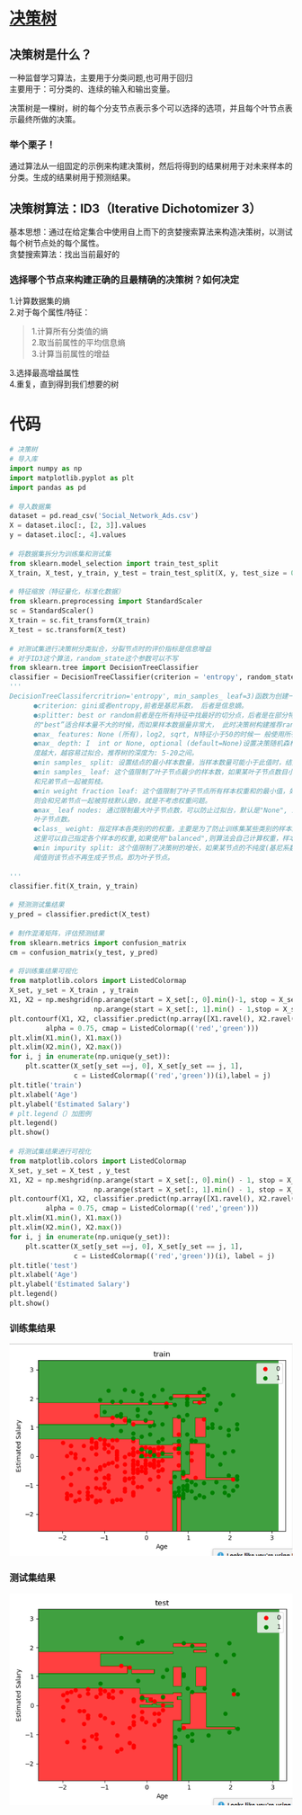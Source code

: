 # [决策树](https://www.cnblogs.com/liuqing910/p/9121736.html)
## 决策树是什么？  
一种监督学习算法，主要用于分类问题,也可用于回归  
主要用于：可分类的、连续的输入和输出变量。  

决策树是一棵树，树的每个分支节点表示多个可以选择的选项，并且每个叶节点表示最终所做的决策。  

### 举个栗子！  
通过算法从一组固定的示例来构建决策树，然后将得到的结果树用于对未来样本的分类。生成的结果树用于预测结果。
## 决策树算法：ID3（Iterative Dichotomizer 3）
基本思想：通过在给定集合中使用自上而下的贪婪搜索算法来构造决策树，以测试每个树节点处的每个属性。  
贪婪搜索算法：找出当前最好的  
### 选择哪个节点来构建正确的且最精确的决策树？如何决定
1.计算数据集的熵   
2.对于每个属性/特征：    
> 1.计算所有分类值的熵    
> 2.取当前属性的平均信息熵  
> 3.计算当前属性的增益  

3.选择最高增益属性  
4.重复，直到得到我们想要的树  
# 代码

```python
# 决策树
# 导入库
import numpy as np
import matplotlib.pyplot as plt
import pandas as pd

# 导入数据集
dataset = pd.read_csv('Social_Network_Ads.csv')
X = dataset.iloc[:, [2, 3]].values
y = dataset.iloc[:, 4].values

# 将数据集拆分为训练集和测试集
from sklearn.model_selection import train_test_split
X_train, X_test, y_train, y_test = train_test_split(X, y, test_size = 0.25, random_state = 0)

# 特征缩放（特征量化，标准化数据）
from sklearn.preprocessing import StandardScaler
sc = StandardScaler()
X_train = sc.fit_transform(X_train)
X_test = sc.transform(X_test)

# 对测试集进行决策树分类拟合，分裂节点时的评价指标是信息增益
# 对于ID3这个算法，random_state这个参数可以不写
from sklearn.tree import DecisionTreeClassifier
classifier = DecisionTreeClassifier(criterion = 'entropy', random_state = 0)
'''
DecisionTreeClassifercritrion='entropy', min_samples_ leaf=3)函数为创建一个决策树模型， 其函数的参数含义如下所示:
      ●criterion: gini或者entropy,前者是基尼系数， 后者是信息嫡。
      ●splitter: best or random前者是在所有持征中找最好的切分点，后者是在部分特征中，默认
      的"best”适合样本量不大的时候，而如果样本数据量非常大， 此时决策树构建推荐random"。
      ●max_ features: None (所有)，log2, sqrt, N特征小于50的时候一 般使用所有的
      ●max_ depth: I  int or None, optional (default=None)设置决策随机森林中的决策树的最大深度，深
      度越大，越容易过拟合，推荐树的深度为: 5-20之间。
      ●min samples_ split: 设置结点的最小样本数量，当样本数量可能小于此值时，结点将不会在划分。
      ●min samples_ leaf: 这个值限制了叶子节点最少的样本数，如果某叶子节点数目小于样本数，则会
      和兄弟节点一起被剪枝。
      ●min weight fraction leaf: 这个值限制了叶子节点所有样本权重和的最小值，如果小于这个值，
      则会和兄弟节点一起被剪枝默认是0，就是不考虑权重问题。
      ●max_ leaf nodes: 通过限制最大叶子节点数，可以防止过拟台，默认是"None", 即不限制最大的
      叶子节点数。
      ●class_ weight: 指定样本各类别的的权重，主要是为了防止训练集某些类别的样本过多导致训练的决策树过于偏向这些类别。
      这里可以自己指定各个样本的权重,如果使用"balanced",则算法会自己计算权重，样本虽少的类别所对应的样本权重会高。
      ●min impurity split: 这个值限制了决策树的增长，如果某节点的不纯度(基尼系数，信息增益，均方差，绝对差)小于这个
      阈值则该节点不再生成子节点。即为叶子节点。

'''
classifier.fit(X_train, y_train)

# 预测测试集结果
y_pred = classifier.predict(X_test)

# 制作混淆矩阵，评估预测结果
from sklearn.metrics import confusion_matrix
cm = confusion_matrix(y_test, y_pred)

# 将训练集结果可视化
from matplotlib.colors import ListedColormap
X_set, y_set = X_train , y_train
X1, X2 = np.meshgrid(np.arange(start = X_set[:, 0].min()-1, stop = X_set[:, 0].max() + 1, step = 0.01),
                     np.arange(start = X_set[:, 1].min() - 1,stop = X_set[:, 1].max() + 1,step = 0.01))
plt.contourf(X1, X2, classifier.predict(np.array([X1.ravel(), X2.ravel()]).T).reshape(X1.shape),
         alpha = 0.75, cmap = ListedColormap(('red','green')))
plt.xlim(X1.min(), X1.max())
plt.xlim(X2.min(), X2.max())
for i, j in enumerate(np.unique(y_set)):
    plt.scatter(X_set[y_set ==j, 0], X_set[y_set == j, 1],
                c = ListedColormap(('red','green'))(i),label = j)
plt.title('train')
plt.xlabel('Age')
plt.ylabel('Estimated Salary')
# plt.legend（）加图例
plt.legend()
plt.show()

# 将测试集结果进行可视化
from matplotlib.colors import ListedColormap
X_set, y_set = X_test , y_test
X1, X2 = np.meshgrid(np.arange(start = X_set[:, 0].min() - 1, stop = X_set[:, 0].max() + 1, step = 0.01),
                     np.arange(start = X_set[:, 1].min() - 1, stop = X_set[:, 1].max() + 1, step = 0.01))
plt.contourf(X1, X2, classifier.predict(np.array([X1.ravel(), X2.ravel()]).T).reshape(X1.shape),
         alpha = 0.75, cmap = ListedColormap(('red','green')))
plt.xlim(X1.min(), X1.max())
plt.xlim(X2.min(), X2.max())
for i, j in enumerate(np.unique(y_set)):
    plt.scatter(X_set[y_set ==j, 0], X_set[y_set == j, 1],
                c = ListedColormap(('red','green'))(i), label = j)
plt.title('test')
plt.xlabel('Age')
plt.ylabel('Estimated Salary')
plt.legend()
plt.show()
```
### 训练集结果
![训练集结果](https://github.com/liangju1996/100-days-of-ml-code/blob/master/图片/train.png)  
### 测试集结果
![测试集结果](https://github.com/liangju1996/100-days-of-ml-code/blob/master/图片/test.png)













